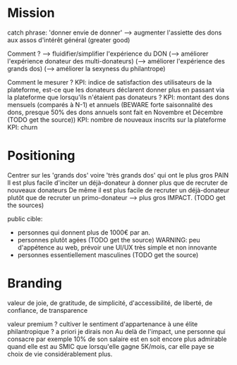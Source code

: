 # Mission
catch phrase: 'donner envie de donner'
--> augmenter l'assiette des dons aux assos d'intérêt général (greater good)

Comment ?
--> fluidifier/simplifier l'expérience du DON
(--> améliorer l'expérience donateur des multi-donateurs)
(--> améliorer l'expérience des grands dos)
(--> améliorer la sexyness du philantrope)

Comment le mesurer ?
KPI: indice de satisfaction des utilisateurs de la plateforme, est-ce que les donateurs déclarent donner plus en passant via la plateforme que lorsqu'ils n'étaient pas donateurs ?
KPI: montant des dons mensuels (comparés à N-1) et annuels (BEWARE forte saisonnalité des dons, presque 50% des dons annuels sont fait en Novembre et Décembre (TODO get the source))
KPI: nombre de nouveaux inscrits sur la plateforme
KPI: churn
# Positioning

Centrer sur les 'grands dos' voire 'très grands dos' qui ont le plus gros PAIN
Il est plus facile d'inciter un déjà-donateur à donner plus que de recruter de nouveaux donateurs
De même il est plus facile de recruter un déjà-donateur plutôt que de recruter un primo-donateur
--> plus gros IMPACT. (TODO get the sources)


public cible:
- personnes qui donnent plus de 1000€ par an.
- personnes plutôt agées (TODO get the source) WARNING: peu d'appétence au web, prévoir une UI/UX très simple et non innovante
- personnes essentiellement masculines (TODO get the source)


# Branding

valeur de joie, de gratitude, de simplicité, d'accessibilité, de liberté, de confiance, de transparence

valeur premium ? cultiver le sentiment d'appartenance à une élite philantropique ? a priori je dirais non
Au delà de l'impact, une personne qui consacre par exemple 10% de son salaire est en soit encore plus admirable quand elle est au SMIC que lorsqu'elle gagne 5K/mois, car elle paye se choix de vie considérablement plus.

